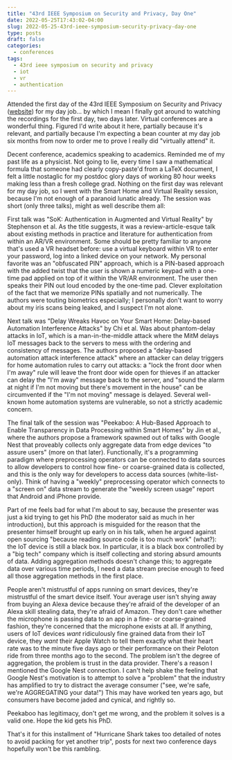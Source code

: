 ```yaml
---
title: "43rd IEEE Symposium on Security and Privacy, Day One"
date: 2022-05-25T17:43:02-04:00
slug: 2022-05-25-43rd-ieee-symposium-security-privacy-day-one
type: posts
draft: false
categories:
  - conferences
tags:
  - 43rd ieee symposium on security and privacy
  - iot
  - vr
  - authentication
---
```


Attended the first day of the 43rd IEEE Symposium on Security and Privacy ([website](https://www.ieee-security.org/TC/SP2022/))
for my day job... by which I mean I finally got around to watching the recordings for
the first day, two days later.  Virtual conferences are a wonderful thing.
Figured I'd write about it here, partially because it's relevant, and partially
because I'm expecting a bean counter at my day job six months from now to order me
to prove I really did "virtually attend" it.

Decent conference, academics speaking to academics.  Reminded me of my past life
as a physicist.  Not going to lie, every time I saw a mathematical formula that
someone had clearly copy-paste'd from a LaTeX document, I felt a little nostaglic
for my postdoc glory days of working 80 hour weeks making less than a fresh college grad.
Nothing on the first day was relevant for my day job, so I went with the Smart
Home and Virtual Reality session, because I'm not enough of a paranoid lunatic
already.  The session was short (only three talks), might as well describe them
all:

First talk was "SoK:  Authentication in Augmented and Virtual Reality" by Stephenson et al.  As the
title suggests, it was a review-article-esque talk about existing methods in
practice and literature for authentication from within an AR/VR environment.
Some should be pretty familiar to anyone that's used a VR headset before:  use
a virtual keyboard within VR to enter your password, log into a linked device on
your network.  My personal favorite was an "obfuscated PIN" approach, which is a
PIN-based approach with the added twist that the user is shown a numeric keypad
with a one-time pad applied on top of it within the VR/AR environment.  The user
then speaks their PIN out loud encoded by the one-time pad.  Clever exploitation
of the fact that we memorize PINs spatially and not numerically.  The authors
were touting biometrics especially; I personally don't want to worry about my
iris scans being leaked, and I suspect I'm not alone.

Next talk was "Delay Wreaks Havoc on Your Smart Home:  Delay-based Automation
Interference Attacks" by Chi et al.  Was about phantom-delay attacks in IoT, which is a
man-in-the-middle attack where the MitM delays IoT messages back
to the servers to mess with the ordering and consistency of messages.  The
authors proposed a "delay-based automation attack interference attack" where
an attacker can delay triggers for home automation rules to carry out attacks:
a "lock the front door when I'm away" rule will leave the front door
wide open for thieves if an attacker can delay the "I'm away" message back to
the server, and "sound the alarm at night if I'm not moving but there's movement
in the house" can be circumvented if the "I'm not moving" message is delayed.
Several well-known home automation systems are vulnerable, so not a strictly
academic concern. 

The final talk of the session was "Peekaboo: A Hub-Based Approach to Enable
Transparency in Data Processing within Smart Homes" by Jin et al., where the authors
propose a framework spawned out of talks with Google Nest that proveably collects only aggregate data from edge devices
"to assure users" (more on that later).  Functionally, it's a programming paradigm
where preprocessing operators can be connected to data sources to allow
developers to control how fine- or coarse-grained data is collected, and this is
the only way for developers to access data sources (white-list-only).  Think of
having a "weekly" preprocessing operator which connects to a "screen on" data
stream to generate the "weekly screen usage" report that Android and iPhone
provide.

Part of me feels bad for what I'm about to say, because the presenter was just
a kid trying to get his PhD (the moderator said as much in her introduction),
but this approach is misguided for the reason that the presenter himself
brought up early on in his talk, when he argued against open sourcing "because
reading source code is too much work" (what?):  the IoT device is still a black
box.  In particular, it is a black box controlled by a "big tech" company
which is itself collecting and storing absurd amounts of data.  Adding
aggregation methods doesn't change this;  to aggregate data over various time
periods, I need a data stream precise enough to feed all those aggregation
methods in the first place.

People aren't mistrustful of apps running on smart devices, they're mistrustful of the smart device itself.
Your average user isn't shying away from buying an Alexa device because they're afraid of the developer of an Alexa skill stealing
data, they're afraid of Amazon.  They don't care whether the microphone is passing
data to an app in a fine- or coarse-grained fashion, they're concerned that the
microphone exists at all.  If anything, users of IoT devices *want* ridiculously
fine grained data from their IoT device, they *want* their Apple Watch to tell
them exactly what their heart rate was to the minute five days ago or their
performance on their Peloton ride from three months ago to the second.  The
problem isn't the degree of aggregation, the problem is trust in the data provider.
There's a reason I mentioned the Google Nest connection.  I can't help
shake the feeling that Google Nest's motivation is to attempt to solve a "problem"
that the industry has amplified to try to distract the average consumer
("see, we're safe, we're AGGREGATING your data!")  This may have worked ten years
ago, but consumers have become jaded and cynical, and rightly so.

Peekaboo has legitimacy, don't get me wrong, and the problem it solves is a valid
one.  Hope the kid gets his PhD.

That's it for this installment of "Hurricane Shark takes too detailed of notes
to avoid packing for yet another trip", posts for next two conference days
hopefully won't be this rambling.
